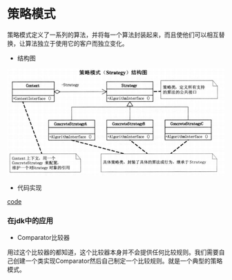 # 策略模式

策略模式定义了一系列的算法，并将每一个算法封装起来，而且使他们可以相互替换，让算法独立于使用它的客户而独立变化。

* 结构图

![结构图](https://github.com/shanyao19940801/BookeNote/blob/master/ReadingNotes/DaHuaSheJiMoShi/src/main/java/com/yao/chapter02strategy/image/strategy01.PNG)

* 代码实现

[code](https://github.com/shanyao19940801/BookeNote/tree/master/ReadingNotes/DaHuaSheJiMoShi/src/main/java/com/yao/chapter02strategy/image/example)

### 在jdk中的应用

* Comparator比较器

用过这个比较器的都知道，这个比较器本身并不会提供任何比较规则。我们需要自己创建一个类实现Comparator然后自己制定一个比较规则。就是一个典型的策略模式。

